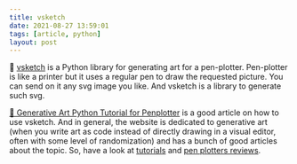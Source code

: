 ```yaml
---
title: vsketch
date: 2021-08-27 13:59:01
tags: [article, python]
layout: post
---
```


🐍 [vsketch](https://github.com/abey79/vsketch) is a Python library for generating art for a pen-plotter. Pen-plotter is like a printer but it uses a regular pen to draw the requested picture. You can send on it any svg image you like. And vsketch is a library to generate such svg.

[📄 Generative Art Python Tutorial for Penplotter](https://www.generativehut.com/post/generative-art-python-tutorial-for-penplotter) is a good article on how to use vsketch. And in general, the website is dedicated to generative art (when you write art as code instead of directly drawing in a visual editor, often with some level of randomization) and has a bunch of good articles about the topic. So, have a look at [tutorials](https://www.generativehut.com/tutorials) and [pen plotters reviews](https://www.generativehut.com/tools).
